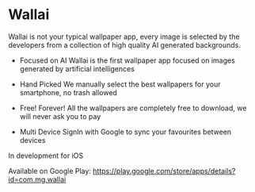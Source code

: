 # Wallai

Wallai is not your typical wallpaper app, every image is selected by the developers from a collection of high quality AI generated backgrounds.

- Focused on AI
Wallai is the first wallpaper app focused on images generated by artificial intelligences

- Hand Picked
We manually select the best wallpapers for your smartphone, no trash allowed

- Free! Forever!
All the wallpapers are completely free to download, we will never ask you to pay

- Multi Device
SignIn with Google to sync your favourites between devices

In development for iOS

Available on Google Play: https://play.google.com/store/apps/details?id=com.mg.wallai
